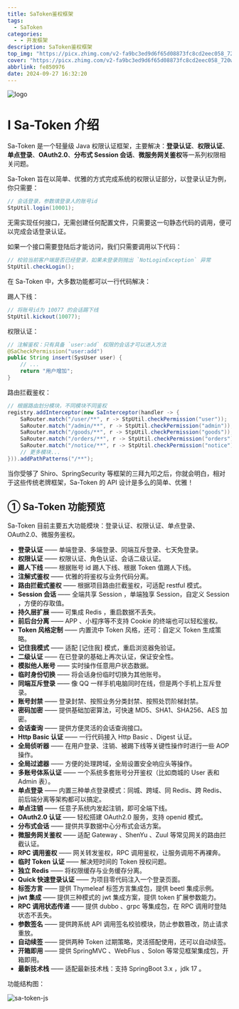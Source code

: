```yaml
---
title: SaToken鉴权框架
tags:
  - SaToken
categories:
  - - 开发框架
description: SaToken鉴权框架
top_img: "https://picx.zhimg.com/v2-fa9bc3ed9d6f65d08873fc8cd2eec058_720w.jpg?source=172ae18b"
cover: "https://picx.zhimg.com/v2-fa9bc3ed9d6f65d08873fc8cd2eec058_720w.jpg?source=172ae18b"
abbrlink: fe850976
date: 2024-09-27 16:32:20
---
```


![logo](https://sa-token.cc/logo.png)

# Ⅰ Sa-Token 介绍

Sa-Token 是一个轻量级 Java 权限认证框架，主要解决：**登录认证**、**权限认证**、**单点登录**、**OAuth2.0**、**分布式 Session 会话**、**微服务网关鉴权**等一系列权限相关问题。



Sa-Token 旨在以简单、优雅的方式完成系统的权限认证部分，以登录认证为例，你只需要：

```java
// 会话登录，参数填登录人的账号id 
StpUtil.login(10001);
```



无需实现任何接口，无需创建任何配置文件，只需要这一句静态代码的调用，便可以完成会话登录认证。

如果一个接口需要登陆后才能访问，我们只需要调用以下代码：

```java
// 校验当前客户端是否已经登录，如果未登录则抛出 `NotLoginException` 异常
StpUtil.checkLogin();
```

在 Sa-Token 中，大多数功能都可以一行代码解决：

踢人下线：

```java
// 将账号id为 10077 的会话踢下线 
StpUtil.kickout(10077);
```

权限认证：

```java
// 注解鉴权：只有具备 `user:add` 权限的会话才可以进入方法
@SaCheckPermission("user:add")
public String insert(SysUser user) {
    // ... 
    return "用户增加";
}
```

路由拦截鉴权：

```java
// 根据路由划分模块，不同模块不同鉴权 
registry.addInterceptor(new SaInterceptor(handler -> {
    SaRouter.match("/user/**", r -> StpUtil.checkPermission("user"));
    SaRouter.match("/admin/**", r -> StpUtil.checkPermission("admin"));
    SaRouter.match("/goods/**", r -> StpUtil.checkPermission("goods"));
    SaRouter.match("/orders/**", r -> StpUtil.checkPermission("orders"));
    SaRouter.match("/notice/**", r -> StpUtil.checkPermission("notice"));
    // 更多模块... 
})).addPathPatterns("/**");
```

当你受够了 Shiro、SpringSecurity 等框架的三拜九叩之后，你就会明白，相对于这些传统老牌框架，Sa-Token 的 API 设计是多么的简单、优雅！



## ① Sa-Token 功能预览

Sa-Token 目前主要五大功能模块：登录认证、权限认证、单点登录、OAuth2.0、微服务鉴权。

- **登录认证** —— 单端登录、多端登录、同端互斥登录、七天免登录。
- **权限认证** —— 权限认证、角色认证、会话二级认证。
- **踢人下线** —— 根据账号 id 踢人下线、根据 Token 值踢人下线。
- **注解式鉴权** —— 优雅的将鉴权与业务代码分离。
- **路由拦截式鉴权** —— 根据项目路由拦截鉴权，可适配 restful 模式。
- **Session 会话** —— 全端共享 Session ，单端独享 Session，自定义 Session ，方便的存取值。
- **持久层扩展** —— 可集成 Redis ，重启数据不丢失。
- **前后台分离** —— APP 、小程序等不支持 Cookie 的终端也可以轻松鉴权。
- **Token 风格定制** —— 内置流中 Token 风格，还可：自定义 Token 生成策略。
- **记住我模式** —— 适配 [记住我] 模式，重启浏览器免验证。
- **二级认证** —— 在已登录的基础上再次认证，保证安全性。
- **模拟他人账号** —— 实时操作任意用户状态数据。
- **临时身份切换** —— 将会话身份临时切换为其他账号。
- **同端互斥登录** —— 像 QQ 一样手机电脑同时在线，但是两个手机上互斥登录。
- **账号封禁** —— 登录封禁、按照业务分类封禁、按照处罚阶梯封禁。
- **密码加密** —— 提供基础加密算法，可快速 MD5、SHA1、SHA256、AES 加密。
- **会话查询** —— 提供方便灵活的会话查询接口。
- **Http Basic 认证** —— 一行代码接入 Http Basic 、Digest 认证。
- **全局侦听器** —— 在用户登录、注销、被踢下线等关键性操作时进行一些 AOP 操作。
- **全局过滤器** —— 方便的处理跨域，全局设置安全响应头等操作。
- **多账号体系认证** —— 一个系统多套账号分开鉴权（比如商城的 User 表和 Admin 表）。
- **单点登录** —— 内置三种单点登录模式：同城、跨域、同 Redis、跨 Redis、前后端分离等架构都可以搞定。
- **单点注销** —— 任意子系统内发起注销，即可全端下线。
- **OAuth2.0 认证** —— 轻松搭建 OAuth2.0 服务，支持 openid 模式。
- **分布式会话** —— 提供共享数据中心分布式会话方案。
- **微服务网关鉴权** —— 适配 Gateway 、ShenYu 、Zuul 等常见网关的路由拦截认证。
- **RPC 调用鉴权** —— 网关转发鉴权，RPC 调用鉴权，让服务调用不再裸奔。
- **临时 Token 认证** —— 解决短时间的 Token 授权问题。
- **独立 Redis** —— 将权限缓存与业务缓存分离。
- **Quick 快速登录认证** —— 为项目零代码注入一个登录页面。
- **标签方言** —— 提供 Thymeleaf 标签方言集成包，提供 beetl 集成示例。
- **jwt 集成** —— 提供三种模式的 jwt 集成方案，提供 token 扩展参数能力。
- **RPC 调用状态传递** —— 提供 dubbo 、grpc 等集成包，在 RPC 调用时登陆状态不丢失。
- **参数签名** —— 提供跨系统 API 调用签名校验模块，防止参数篡改，防止请求重放。
- **自动续签** —— 提供两种 Token 过期策略，灵活搭配使用，还可以自动续签。
- **开箱即用** —— 提供 SpringMVC 、WebFlus 、Solon 等常见框架集成包，开箱即用。
- **最新技术栈** —— 适配最新技术栈：支持 SpringBoot 3.x ，jdk 17 。

功能结构图：

![sa-token-js](https://color-test.oss-cn-qingdao.aliyuncs.com/sa-token/x/sa-token-js4.png)

































































































































































































































































































































































































































